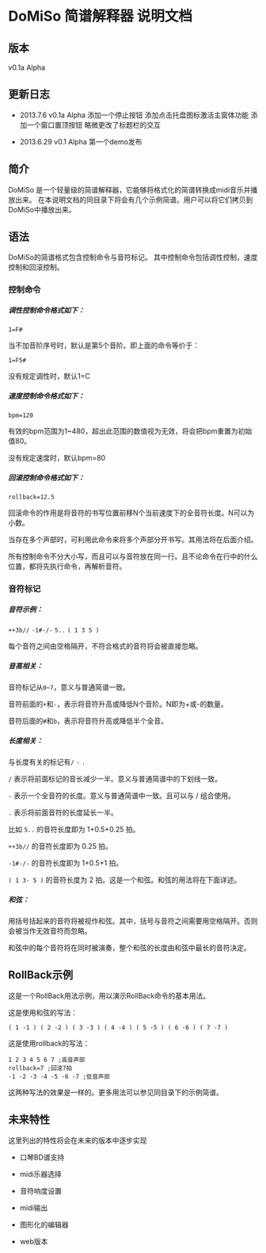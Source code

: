 DoMiSo 简谱解释器 说明文档
==================

版本
------------------
v0.1a Alpha

更新日志
------------------
- 2013.7.6 v0.1a Alpha 
添加一个停止按钮
添加点击托盘图标激活主窗体功能
添加一个窗口置顶按钮
略微更改了标题栏的交互

- 2013.6.29 v0.1 Alpha
第一个demo发布

简介
------------------
DoMiSo 是一个轻量级的简谱解释器，它能够将格式化的简谱转换成midi音乐并播放出来。
在本说明文档的同目录下将会有几个示例简谱。用户可以将它们拷贝到DoMiSo中播放出来。

语法
------------------
DoMiSo的简谱格式包含控制命令与音符标记。
其中控制命令包括调性控制，速度控制和回滚控制。

### 控制命令 ###

##### 调性控制命令格式如下：

`1=F#`

当不加音阶序号时，默认是第5个音阶。即上面的命令等价于：

`1=F5#`

没有规定调性时，默认1=C

##### 速度控制命令格式如下：

`bpm=120`

有效的bpm范围为1~480，超出此范围的数值视为无效，将会把bpm重置为初始值80。

没有规定速度时，默认bpm=80

##### 回滚控制命令格式如下：

`rollback=12.5`

回滚命令的作用是将音符的书写位置前移N个当前速度下的全音符长度。N可以为小数。

当存在多个声部时，可利用此命令来将多个声部分开书写。其用法将在后面介绍。

所有控制命令不分大小写，而且可以与音符放在同一行。且不论命令在行中的什么位置，都将先执行命令，再解析音符。

### 音符标记 ###

##### 音符示例： #####

`++3b//` `-1#-/-` `5..` `( 1 3 5 )`

每个音符之间由空格隔开，不符合格式的音符将会被直接忽略。

##### 音高相关： #####

音符标记从`0~7`，意义与普通简谱一致。

音符前面的`+`和`-`，表示将音符升高或降低N个音阶。N即为+或-的数量。

音符后面的`#`和`b`，表示将音符升高或降低半个全音。

##### 长度相关： #####

与长度有关的标记有`/` `-` `.`

`/` 表示将前面标记的音长减少一半。意义与普通简谱中的下划线一致。

`-` 表示一个全音符的长度。意义与普通简谱中一致。且可以与 / 组合使用。

`.` 表示将前面音符的长度延长一半。

比如 `5..` 的音符长度即为 1+0.5+0.25 拍。

`++3b//` 的音符长度即为 0.25 拍。

`-1#-/-` 的音符长度即为 1+0.5+1 拍。

`( 1 3- 5 )` 的音符长度为 2 拍。这是一个和弦。和弦的用法将在下面详述。

##### 和弦： #####
用括号括起来的音符将被视作和弦。其中，括号与音符之间需要用空格隔开。否则会被当作无效音符而忽略。

和弦中的每个音符将在同时被演奏，整个和弦的长度由和弦中最长的音符决定。

RollBack示例
------------------
这是一个RollBack用法示例，用以演示RollBack命令的基本用法。

这是使用和弦的写法：

    ( 1 -1 ) ( 2 -2 ) ( 3 -3 ) ( 4 -4 ) ( 5 -5 ) ( 6 -6 ) ( 7 -7 )

这是使用rollback的写法：

    1 2 3 4 5 6 7 ;高音声部
    rollback=7 ;回滚7拍
    -1 -2 -3 -4 -5 -6 -7 ;低音声部

这两种写法的效果是一样的。更多用法可以参见同目录下的示例简谱。

未来特性
------------------
这里列出的特性将会在未来的版本中逐步实现

- 口琴BD谱支持

- midi乐器选择

- 音符响度设置

- midi输出

- 图形化的编辑器

- web版本